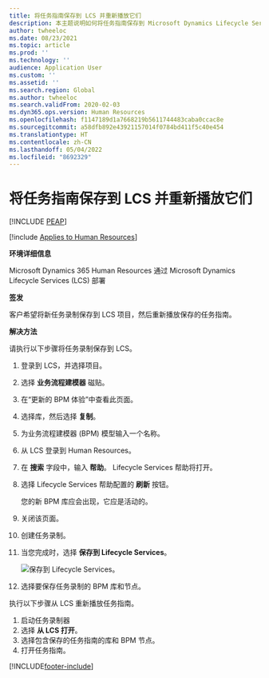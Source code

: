 ```yaml
---
title: 将任务指南保存到 LCS 并重新播放它们
description: 本主题说明如何将任务指南保存到 Microsoft Dynamics Lifecycle Services (LCS) 然后重新播放它们。
author: twheeloc
ms.date: 08/23/2021
ms.topic: article
ms.prod: ''
ms.technology: ''
audience: Application User
ms.custom: ''
ms.assetid: ''
ms.search.region: Global
ms.author: twheeloc
ms.search.validFrom: 2020-02-03
ms.dyn365.ops.version: Human Resources
ms.openlocfilehash: f1147189d1a7668219b5611744483caba0ccac8e
ms.sourcegitcommit: a58dfb892e43921157014f0784bd411f5c40e454
ms.translationtype: HT
ms.contentlocale: zh-CN
ms.lasthandoff: 05/04/2022
ms.locfileid: "8692329"
---
```

# <a name="save-task-guides-to-lcs-and-replay-them"></a>将任务指南保存到 LCS 并重新播放它们


[!INCLUDE [PEAP](../includes/peap-2.md)]

[!include [Applies to Human Resources](../includes/applies-to-hr.md)]

**环境详细信息** 

Microsoft Dynamics 365 Human Resources 通过 Microsoft Dynamics Lifecycle Services (LCS) 部署

**签发**

客户希望将新任务录制保存到 LCS 项目，然后重新播放保存的任务指南。

**解决方法**

请执行以下步骤将任务录制保存到 LCS。

1. 登录到 LCS，并选择项目。
2. 选择 **业务流程建模器** 磁贴。
3. 在“更新的 BPM 体验”中查看此页面。
4. 选择库，然后选择 **复制**。
5. 为业务流程建模器 (BPM) 模型输入一个名称。
6. 从 LCS 登录到 Human Resources。
7. 在 **搜索** 字段中，输入 **帮助**。 Lifecycle Services 帮助将打开。
8. 选择 Lifecycle Services 帮助配置的 **刷新** 按钮。

    您的新 BPM 库应会出现，它应是活动的。

9. 关闭该页面。
10. 创建任务录制。
11. 当您完成时，选择 **保存到 Lifecycle Services**。

    ![保存到 Lifecycle Services。](media/task-guides.png)

12. 选择要保存任务录制的 BPM 库和节点。

执行以下步骤从 LCS 重新播放任务指南。

1. 启动任务录制器
2. 选择 **从 LCS 打开**。
3. 选择包含保存的任务指南的库和 BPM 节点。
4. 打开任务指南。


[!INCLUDE[footer-include](../includes/footer-banner.md)]
